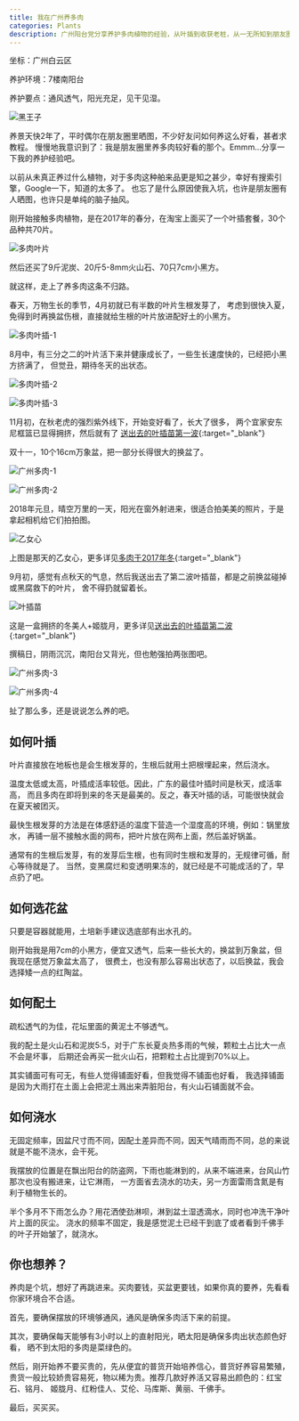 ```yaml
---
title: 我在广州养多肉
categories: Plants
description: 广州阳台党分享养护多肉植物的经验，从叶插到收获老桩，从一无所知到朋友圈集赞连连。
---
```


坐标：广州白云区  

养护环境：7楼南阳台   

养护要点：通风透气，阳光充足，见干见湿。

![黑王子](/assets/posts-img/20190104/DSC00686.JPG)

养景天快2年了，平时偶尔在朋友圈里晒图，不少好友问如何养这么好看，甚者求教程。
慢慢地我意识到了：我是朋友圈里养多肉较好看的那个。Emmm...分享一下我的养护经验吧。

<!-- more -->  

以前从未真正养过什么植物，对于多肉这种舶来品更是知之甚少，幸好有搜索引擎，Google一下，知道的太多了。
也忘了是什么原因使我入坑，也许是朋友圈有人晒图，也许只是单纯的脑子抽风。  

刚开始接触多肉植物，是在2017年的春分，在淘宝上面买了一个叶插套餐，30个品种共70片。

![多肉叶片](/assets/posts-img/20190104/DSC00017.jpg)

然后还买了9斤泥炭、20斤5-8mm火山石、70只7cm小黑方。

就这样，走上了养多肉这条不归路。 

春天，万物生长的季节，4月初就已有半数的叶片生根发芽了，
考虑到很快入夏，免得到时再换盆伤根，直接就给生根的叶片放进配好土的小黑方。

![多肉叶插-1](/assets/posts-img/20190104/DSC00055.jpg)

8月中，有三分之二的叶片活下来并健康成长了，一些生长速度快的，已经把小黑方挤满了，
但觉丑，期待冬天的出状态。

![多肉叶插-2](/assets/posts-img/20190104/DSC00138.jpg)

![多肉叶插-3](/assets/posts-img/20190104/DSC00139.jpg)

11月初，在秋老虎的强烈紫外线下，开始变好看了，长大了很多，
两个宜家安东尼框篮已显得拥挤，然后就有了
[送出去的叶插苗第一波](/succulents-change-owner/){:target="_blank"}

双十一，10个16cm万象盆，把一部分长得很大的换盆了。

![广州多肉-1](/assets/posts-img/20190104/DSC00226.jpg)

![广州多肉-2](https://lcr.github.io/assets/posts-img/20190104/DSC00229.jpg)

2018年元旦，晴空万里的一天，阳光在窗外射进来，很适合拍美美的照片，于是拿起相机给它们拍拍图。

![乙女心](/assets/posts-img/20180101/DSC00143.JPG)

上图是那天的乙女心，更多详见[多肉于2017年冬](/succulents-2017-winter/){:target="_blank"}

9月初，感觉有点秋天的气息，然后我送出去了第二波叶插苗，都是之前换盆碰掉或黑腐救下的叶片，
舍不得扔就留着长。

![叶插苗](/assets/posts-img/20180906/DSC00596.JPG)

这是一盒拥挤的冬美人+姬胧月，更多详见[送出去的叶插苗第二波](/succulents-change-owner-two/){:target="_blank"}

撰稿日，阴雨沉沉，南阳台又背光，但也勉强拍两张图吧。

![广州多肉-3](/assets/posts-img/20190104/DSC00877.JPG)

![广州多肉-4](/assets/posts-img/20190104/DSC00878.JPG)

扯了那么多，还是说说怎么养的吧。

## 如何叶插

叶片直接放在地板也是会生根发芽的，生根后就用土把根埋起来，然后浇水。

温度太低或太高，叶插成活率较低。因此，广东的最佳叶插时间是秋天，成活率高，
而且多肉在即将到来的冬天是最美的。反之，春天叶插的话，可能很快就会在夏天被团灭。
  
最快生根发芽的方法是在体感舒适的温度下营造一个湿度高的环境，例如：锅里放水，
再铺一层不接触水面的网布，把叶片放在网布上面，然后盖好锅盖。  

通常有的生根后发芽，有的发芽后生根，也有同时生根和发芽的，无规律可循，耐心等待就是了。
当然，变黑腐烂和变透明果冻的，就已经是不可能成活的了，早点扔了吧。

## 如何选花盆

只要是容器就能用，土培新手建议选底部有出水孔的。

刚开始我是用7cm的小黑方，便宜又透气，后来一些长大的，换盆到万象盆，但我现在感觉万象盆太高了，
很费土，也没有那么容易出状态了，以后换盆，我会选择矮一点的红陶盆。

## 如何配土

疏松透气的为佳，花坛里面的黄泥土不够透气。

我的配土是火山石和泥炭5:5，对于广东长夏炎热多雨的气候，颗粒土占比大一点不会是坏事，
后期还会再买一批火山石，把颗粒土占比提到70%以上。  

其实铺面可有可无，有些人觉得铺面好看，但我觉得不铺面也好看，
我选择铺面是因为大雨打在土面上会把泥土溅出来弄脏阳台，有火山石铺面就不会。

## 如何浇水

无固定频率，因盆尺寸而不同，因配土差异而不同，因天气晴雨而不同，总的来说就是不能不浇水，会干死。

我摆放的位置是在飘出阳台的防盗网，下雨也能淋到的，从来不端进来，台风山竹那次也没有搬进来，让它淋雨，
一方面省去浇水的功夫，另一方面雷雨含氮是有利于植物生长的。

半个多月不下雨怎么办？用花洒使劲淋呗，淋到盆土湿透滴水，同时也冲洗干净叶片上面的灰尘。
浇水的频率不固定，我是感觉泥土已经干到底了或者看到千佛手的叶子开始皱了，就浇水。

## 你也想养？

养肉是个坑，想好了再跳进来。买肉要钱，买盆更要钱，如果你真的要养，先看看你家环境合不合适。

首先，要确保摆放的环境够通风，通风是确保多肉活下来的前提。

其次，要确保每天能够有3小时以上的直射阳光，晒太阳是确保多肉出状态颜色好看，
晒不到太阳的多肉是菜绿色的。

然后，刚开始养不要买贵的，先从便宜的普货开始培养信心，普货好养容易繁殖，
贵货一般比较娇贵容易死，物以稀为贵。推荐几款好养活又容易出颜色的：红宝石、铭月、
姬胧月、红粉佳人、艾伦、马库斯、黄丽、千佛手。

最后，买买买。